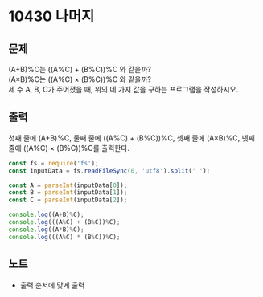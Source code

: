 # 10430 나머지

## 문제
(A+B)%C는 ((A%C) + (B%C))%C 와 같을까? </br>
(A×B)%C는 ((A%C) × (B%C))%C 와 같을까? </br>
세 수 A, B, C가 주어졌을 때, 위의 네 가지 값을 구하는 프로그램을 작성하시오.

## 출력
첫째 줄에 (A+B)%C, 둘째 줄에 ((A%C) + (B%C))%C, 셋째 줄에 (A×B)%C, 넷째 줄에 ((A%C) × (B%C))%C를 출력한다.

```js
const fs = require('fs');
const inputData = fs.readFileSync(0, 'utf8').split(' ');

const A = parseInt(inputData[0]);
const B = parseInt(inputData[1]);
const C = parseInt(inputData[2]);

console.log((A+B)%C);
console.log(((A%C) + (B%C))%C);
console.log((A*B)%C);
console.log(((A%C) * (B%C))%C);
```

## 노트
- 출력 순서에 맞게 출력